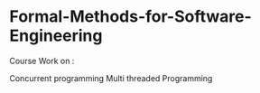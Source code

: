 # Formal-Methods-for-Software-Engineering
Course Work on : 

Concurrent programming
Multi threaded Programming


